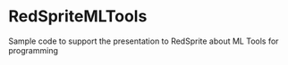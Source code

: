 # RedSpriteMLTools
Sample code to support the presentation to RedSprite about ML Tools for programming
